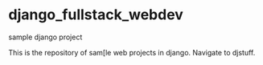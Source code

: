 # django_fullstack_webdev
sample django project


This is the repository of sam[le web projects in django.
Navigate to djstuff.
